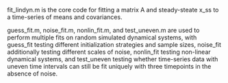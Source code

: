 fit_lindyn.m is the core code for fitting a matrix A and steady-steate x_ss to a time-series of means and covariances.

guess_fit.m, noise_fit.m, nonlin_fit.m, and test_uneven.m are used to perform multiple fits on random simulated dynamical systems, with guess_fit testing different initialization strategies and sample sizes, noise_fit additionally testing different scales of noise, nonlin_fit testing non-linear dynamical systems, and test_uneven testing whether time-series data with uneven time intervals can still be fit uniquely with three timepoints in the absence of noise.
